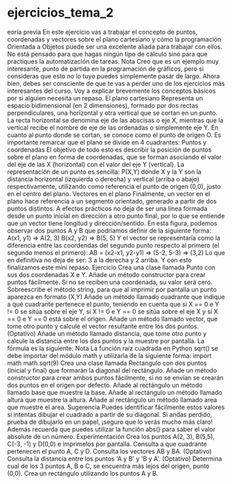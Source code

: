 # ejercicios_tema_2
 eoría previa  En este ejercicio vas a trabajar el concepto de puntos, coordenadas y vectores sobre el plano cartesiano y cómo la programación Orientada a Objetos puede ser una excelente aliada para trabajar con ellos. No está pensado para que hagas ningún tipo de cálculo sino para que practiques la automatización de tareas.  Nota  Creo que es un ejemplo muy interesante, punto de partida en la programación de gráficos, pero si consideras que esto no lo tuyo puedes simplemente pasar de largo. Ahora bien, debes ser consciente de que te vas a perder uno de los ejercicios más interesantes del curso.  Voy a explicar brevemente los conceptos básicos por si alguien necesita un repaso.  El plano cartesiano  Representa un espacio bidimensional (en 2 dimensiones), formado por dos rectas perpendiculares, una horizontal y otra vertical que se cortan en un punto. La recta horizontal se denomina eje de las abscisas o eje X, mientras que la vertical recibe el nombre de eje de las ordenadas o simplemente eje Y. En cuanto al punto donde se cortan, se conoce como el punto de origen O.    Es importante remarcar que el plano se divide en 4 cuadrantes:    Puntos y coordenadas  El objetivo de todo esto es describir la posición de puntos sobre el plano en forma de coordenadas, que se forman asociando el valor del eje de las X (horizontal) con el valor del eje Y (vertical).  La representación de un punto es sencilla: P(X,Y) dónde X y la Y son la distancia horizontal (izquierda o derecha) y vertical (arriba o abajo) respectivamente, utilizando como referencia el punto de origen (0,0), justo en el centro del plano.    Vectores en el plano  Finalmente, un vector en el plano hace referencia a un segmento orientado, generado a partir de dos puntos distintos.  A efectos prácticos no deja de ser una línea formada desde un punto inicial en dirección a otro punto final, por lo que se entiende que un vector tiene longitud y dirección/sentido.    En esta figura, podemos observar dos puntos A y B que podríamos definir de la siguiente forma:  A(x1, y1) => A(2, 3) B(x2, y2) => B(5, 5) Y el vector se representaría como la diferencia entre las coordendas del segundo punto respecto al primero (el segundo menos el primero):  AB = (x2-x1, y2-y1) => (5-2, 5-3) => (3,2) Lo que en definitiva no deja de ser: 3 a la derecha y 2 arriba.  Y con esto finalizamos este mini repaso.  Ejercicio  Crea una clase llamada Punto con sus dos coordenadas X e Y. Añade un método constructor para crear puntos fácilmente. Si no se reciben una coordenada, su valor será cero. Sobreescribe el método string, para que al imprimir por pantalla un punto aparezca en formato (X,Y) Añade un método llamado cuadrante que indique a qué cuadrante pertenece el punto, teniendo en cuenta que si X == 0 e Y != 0 se sitúa sobre el eje Y, si X != 0 e Y == 0 se sitúa sobre el eje X y si X == 0 e Y == 0 está sobre el origen. Añade un método llamado vector, que tome otro punto y calcule el vector resultante entre los dos puntos. (Optativo) Añade un método llamado distancia, que tome otro punto y calcule la distancia entre los dos puntos y la muestre por pantalla. La fórmula es la siguiente:   Nota  La función raíz cuadrada en Python sqrt() se debe importar del módulo math y utilizarla de la siguiente forma:  import math  math.sqrt(9)  Crea una clase llamada Rectangulo con dos puntos (inicial y final) que formarán la diagonal del rectángulo. Añade un método constructor para crear ambos puntos fácilmente, si no se envían se crearán dos puntos en el origen por defecto. Añade al rectángulo un método llamado base que muestre la base. Añade al rectángulo un método llamado altura que muestre la altura. Añade al rectángulo un método llamado area que muestre el area. Sugerencia  Puedes identificar fácilmente estos valores si intentas dibujar el cuadrado a partir de su diagonal. Si andas perdido, prueba de dibujarlo en un papel, ¡seguro que lo verás mucho más claro! Además recuerda que puedes utilizar la función abs() para saber el valor absolute de un número.  Experimentación  Crea los puntos A(2, 3), B(5,5), C(-3, -1) y D(0,0) e imprimelos por pantalla. Consulta a que cuadrante pertenecen el punto A, C y D. Consulta los vectores AB y BA. (Optativo) Consulta la distancia entre los puntos 'A y B' y 'B y A'. (Optativo) Determina cual de los 3 puntos A, B o C, se encuentra más lejos del origen, punto (0,0). Crea un rectángulo utilizando los puntos A y B.
